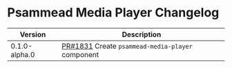 # Psammead Media Player Changelog

| Version | Description |
|---------|-------------|
| 0.1.0-alpha.0 | [PR#1831](https://github.com/bbc/psammead/pull/1831) Create `psammead-media-player` component |